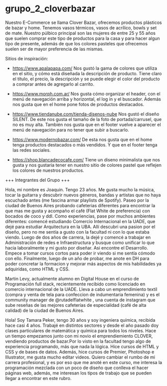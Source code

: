 # grupo_2_cloverbazar

Nuestro E-Commerce se llama Clover Bazar, ofrecemos productos plásticos de bazar y home. Tenemos vasos térmicos, vasos de acrílico, bowls y set de mate.
Nuestro púlbico principal son las mujeres de entre 25 y 55 años que suelen comprar este tipo de productos para la casa y para hacer algun tipo de presente, además de que los colores pasteles que ofrecemos suelen ser de mayor preferencia de las mismas.

Sitios de inspiración:
- https://www.apalapapa.com/
  Nos gustó la gama de colores que utiliza en el sitio, y cómo está diseñada la descripción de producto. Tiene claro el título, el precio, la descripción
  y se puede elegir el color del producto a comprar antes de agregarlo al carrito.

- https://www.morph.com.ar/
  Nos gusta cómo organizar el header, con el menú de navegación arriba y horizontal, el log in y el buscador. Además nos gusta que en el home pone fotos de productos destacados.

- https://www.tiendanube.com/tienda-disenos-nube
   Nos gustó el diseño SILENT. De este nos gusta el tamaño de la foto de portada/carrusel, que no es muy alta. También nos gusta que en el footer vuelve a aparecer el menú
   de navegación para no tener que subir a buscarlo.
 
 - https://www.modernobazar.com/
  De esta nos gusta que en el home tenga productos destacados o más vendidos. Y que en el footer tenga las redes sociales.
  
 - https://shop.blancadecocafe.com/
 Tiene un diseno minimalista que nos gusta y nos gustaria tener en nuestro sitio de colores pastel que reflejen los colores de nuestros productos.
  
  +++ Integrantes del Grupo +++
  
  Hola, mi nombre es Joaquin. Tengo 23 años. Me gusta mucho la música, tocar la guitarra y descubrir nuevos géneros, bandas y artistas que no haya escuchado antes (me fascina armar playlists de Spotify). Paseo por la ciudad de Buenos Aires probando cafeterias diferentes para encontrar la que mas me gusta y acompaño el café (Flat White de preferencia) con bocados de coco y ddl.
  Como experiencias, pase por muchos ambientes diferentes: comencé estudiando Comercio Internacional en la UADE, que dejé para estudiar Arquitectura en la UBA. Allí descubri una pasion por el diseño, pero no me sentía a gusto con la facultad ni con lo que estaba viendo.
  Luego de dos años de carrera, la dejé y comencé a trabajar en Administración de redes e Infraestructura y busque como unificar lo que hacia laboralmente y mi gusto por diseñar.
  Asi encontre el Desarrollo. Empece a tomar cursos cortos para poder ir viendo si me sentía cómodo con ello. Finalmente, luego de un año de probar, me anote en DH para
  poder concretar la formacion y mejorar más aspectos de mis habilidades ya adquiridas, como HTML y CSS.
  
  
Martin Levy, actualmente alumno en Digital House en el curso de Programación full stack, recientemente recibido como licenciado en comercio internacional de la UADE.
Lleva a cabo un emprendimiento textil (compra y venta de tela para confeccion de indumentaria femenina) y es el community manager de @rutadelflatwhite , una cuenta de instagram que sube reseñas de las mejores cafeterías de especialidad (café de alta calidad) de la ciudad de Buenos Aires.
  
Hola! Soy Tamara Peker, tengo 30 años y soy ingeniera química, recibida hace casi 4 años. Trabajé en distintos sectores y desde el año pasado doy clases particulares de matemática y química para todos los niveles. Hace un tiempo empezamos junto con mi novio el emprendiemiento CLOVER, vendiendo productos de bazar.Por lo visto en la facultad tengo algo de experiencia programando, más que nada la lógica. Hice cursos de HTML y CSS y de bases de datos. Además, hice cursos de Premier, Photoshop e Illustrator, me gusta mucho editar videos. Quiero cambiar el rumbo de mi carrera profesional, y es por eso que me anoté en este curso, me interesa la programación mezclada con un poco de diseño que conlleva el hacer páginas web, además, me interesan los tipos de trabajo que se pueden llegar a encontrar en este rubro.
  
